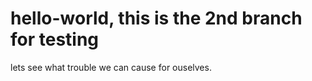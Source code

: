 # hello-world, this is the 2nd branch for testing
lets see what 
trouble we can
cause for ouselves.
